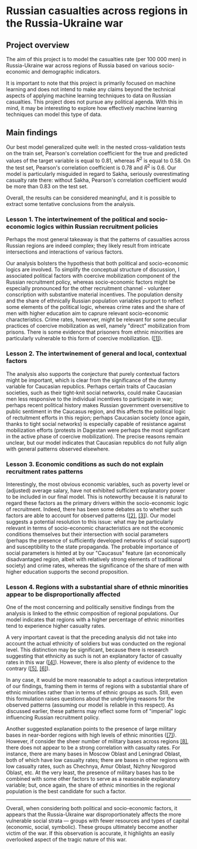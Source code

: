 # Russian casualties across regions in the Russia-Ukraine war

## Project overview
The aim of this project is to model the casualties rate (per 100 000 men) in Russia-Ukraine war across regions of Russia based on various socio-economic and demographic indicators. 

It is important to note that this project is primarily focused on machine learning and does not intend to make any claims beyond the technical aspects of applying machine learning techniques to data on Russian casualties. This project does not pursue any political agenda. With this in mind, it may be interesting to explore how effectively machine learning techniques can model this type of data. 

## Main findings

Our best model generalized quite well: in the nested cross-validation tests on the train set, Pearson's correlation coefficient for the true and predicted values of the target variable is equal to 0.81, whereas $R^2$ is equal to 0.58. On the test set, Pearson's correlation coefficient is 0.78 and $R^2$ is 0.6. Our model is particularly misguided in regard to Sakha, seriously overestimating casualty rate there: without Sakha, Pearson's correlation coefficient would be more than 0.83 on the test set. 

Overall, the results can be considered meaningful, and it is possible to extract some tentative conclusions from the analysis. 

### Lesson 1. The intertwinement of the political and socio-economic logics within Russian recruitment policies

Perhaps the most general takeaway is that the patterns of casualties across Russian regions are indeed complex; they likely result from intricate intersections and interactions of various factors. 

Our analysis bolsters the hypothesis that both political and socio-economic logics are involved. To simplify the conceptual structure of  discussion, I associated political factors with coercive mobilization component of the Russian recruitment policy, whereas socio-economic factors might be especially pronounced for the other recruitment channel - volunteer conscription with substantive material incentives. The population density and the share of ethnically Russian population variables purport to reflect some elements of the political logic, whereas crime rates and the share of men with higher education aim to caprure relevant socio-economic characteristics. Crime rates, howerver, might be relevant for some peculiar practices of coercive mobilization as well, namely "direct" mobilization from prisons. There is some evidence that prisoners from ethnic minorities are particularly vulnerable to this form of coercive mobilization. ([[1]](https://www.rferl.org/a/russia-war-ukraine-inmates-concsripts-ethnic-minorities-coersion-rights-romanova/33492747.html)).

### Lesson 2. The intertwinement of general and local, contextual factors

The analysis also supports the conjecture that purely contextual factors might be important, which is clear from the significance of the dummy variable for Caucasian republics. Perhaps certain traits of Caucasian societies, such as their tight-knit social networks, could make Caucasian men less responsive to the individual incentives to participate in war; perhaps recent political history makes Russian government oversensitive to public sentiment in the Caucasus region, and this affects the political logic of rectuitment efforts in this region; perhaps Caucasian society (once again, thanks to tight social networks) is especially capable of resistance against mobilization efforts (protests in Dagestan were perhaps the most significant in the active phase of coercive mobilization). The precise reasons remain unclear, but our model indicates that Caucasian republics do not fully align with general patterns observed elsewhere.     

### Lesson 3. Economic conditions as such do not explain recruitment rates patterns

Interestingly, the most obvious economic variables, such as poverty level or (adjusted) average salary, have not exhibited sufficient explanatory power to be included in our final model. This is noteworthy because it is natural to regard these factors as the primary drivers within the socio-economic logic of recruitment. Indeed, there has been some debates as to whether such factors are able to account for observed patterns ([[2]](https://ore.exeter.ac.uk/repository/handle/10871/133317), [[3]](https://russiapost.info/society/targeting_ethnic_minorities)). Our model suggests a potential resolution to this issue: what may be particularly relevant in terms of socio-economic characteristics are not the economic conditions themselves but their intersection with social parameters (perhaps the presence of sufficiently developed networks of social support) and susceptibility to the state propaganda. The probable importance of social parameters is hinted at by our "Caucasus" feature (an economically disadvantaged region, albeit with relatively strong elements of traditional society) and crime rates, whereas the significance of the share of men with higher education supports the second proposition. 

### Lesson 4. Regions with a substantial share of ethnic minorities appear to be disproportionally affected

One of the most concerning and politically sensitive findings from the analysis is linked to the ethnic composition of regional populations. Our model indicates that regions with a higher percentage of ethnic minorities tend to experience higher casualty rates. 

A very important caveat is that the preceding analysis did not take into account the actual ethnicity of soldiers but was conducted on the regional level. This distinction may be significant, because there is research suggesting that ethnicity as such is not an explanatory factor of casualty rates in this war ([[4]](https://ore.exeter.ac.uk/repository/handle/10871/133317)). However, there is also plenty of evidence to the contrary ([[5]](https://brill.com/view/journals/inas/25/1/article-p126_11.xml#FN000009), [[6]](https://www.themoscowtimes.com/2022/09/27/ethnic-minorities-hit-hardest-by-russias-mobilization-activists-say-a78879)). 

In any case, it would be more reasonable to adopt a cautious interpretation of our findings, framing them in terms of regions with a substantial share of ethnic minorities rather than in terms of ethnic groups as such. Still, even this formulation raises questions about the underlying reasons for the observed patterns (assuming our model is reliable in this respect). As discussed earlier, these patterns may reflect some form of "imperial" logic influencing Russian recruitment policy. 

Another suggested explanation points to the presence of large military bases in near-border regions with high levels of ethnic minorities ([[7]](https://brill.com/view/journals/inas/25/1/article-p126_11.xml#FN000009)). However, if consider the sheer number of military bases across regions [[8]](https://en.wikipedia.org/wiki/List_of_Russian_military_bases), there does not appear to be a strong correlation with casualty rates. For instance, there are many bases in Moscow Oblast and Leningrad Oblast, both of which have low casualty rates; there are bases in other regions with low casualty rates, such as Chechnya, Amur Oblast, Nizhny Novgorod Oblast, etc. At the very least, the presence of military bases has to be combined with some other factors to serve as a reasonable explanatory variable; but, once again, the share of ethnic minorities in the regional population is the best candidate for such a factor.

***

Overall, when considering both political and socio-economic factors, it appears that the Russia-Ukraine war disproportionately affects the more vulnerable social strata — groups with fewer resources and types of capital (economic, social, symbolic). These groups ultimately become another victim of the war. If this observation is accurate, it highlights an  easily overlooked aspect of the tragic nature of this war.
